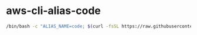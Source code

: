 # aws-cli-alias-code

``` sh
/bin/bash -c "ALIAS_NAME=code; $(curl -fsSL https://raw.githubusercontent.com/tomsdoo/aws-cli-alias-code/HEAD/install.sh)"
```
